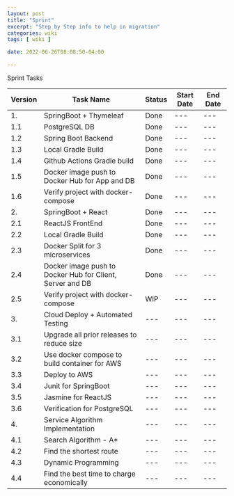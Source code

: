 ```yaml
---
layout: post
title: "Sprint"
excerpt: "Step by Step info to help in migration"
categories: wiki
tags: [ wiki ]

date: 2022-06-26T08:08:50-04:00

---
```


Sprint Tasks



|Version| Task Name | Status  | Start Date | End Date |
|---|---|---|---|---|
|1.| SpringBoot + Thymeleaf|Done|---|---|
|  1.1  | PostgreSQL DB|Done|---|---|
|  1.2  | Spring Boot Backend|Done|---|---|
|  1.3 |Local Gradle Build|Done|---|---|
|  1.4| Github Actions Gradle build|Done|---|---|
|  1.5 |Docker image push to Docker Hub for App and DB|Done|---|---|
|  1.6 |Verify project with docker-compose|Done|---|---|
|2. |SpringBoot + React|Done|---|---|
|  2.1 | ReactJS FrontEnd|Done|---|---|
|  2.2| Local Gradle Build |Done|---|---|
|  2.3| Docker Split for 3 microservices|Done|---|---|
|  2.4| Docker image push to Docker Hub for Client, Server and DB|Done|---|---|
|  2.5| Verify project with docker-compose|WIP|---|---|
|3. |Cloud Deploy + Automated Testing|---|---|---|
|  3.1| Upgrade all prior releases to reduce size|---|---|---|
|  3.2| Use docker compose to build container for AWS|---|---|---|
|  3.3 | Deploy to AWS|---|---|---|
|  3.4 |Junit for SpringBoot|---|---|---|
|  3.5 |Jasmine for ReactJS|---|---|---|
|  3.6 |Verification for PostgreSQL|---|---|---|
|4. |Service Algorithm Implementation|---|---|---|
|  4.1 | Search Algorithm - A*|---|---|---|
|  4.2| Find the shortest route|---|---|---|
|  4.3 | Dynamic Programming|---|---|---|
|  4.4 |Find the best time to charge economically|---|---|---|
